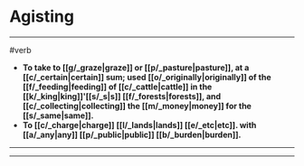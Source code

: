 # Agisting
---
#verb
- **To take to [[g/_graze|graze]] or [[p/_pasture|pasture]], at a [[c/_certain|certain]] sum; used [[o/_originally|originally]] of the [[f/_feeding|feeding]] of [[c/_cattle|cattle]] in the [[k/_king|king]]'[[s/_s|s]] [[f/_forests|forests]], and [[c/_collecting|collecting]] the [[m/_money|money]] for the [[s/_same|same]].**
- **To [[c/_charge|charge]] [[l/_lands|lands]] [[e/_etc|etc]]. with [[a/_any|any]] [[p/_public|public]] [[b/_burden|burden]].**
---
---
